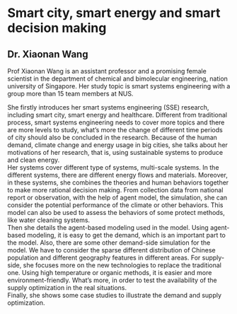 # Smart city, smart energy and smart decision making   
## Dr. Xiaonan Wang  
Prof Xiaonan Wang is an assistant professor and a promising female scientist in the department of chemical and bimolecular engineering, nation university of Singapore. Her study topic is smart systems engineering with a group more than 15 team members at NUS.   

She firstly introduces her smart systems engineering (SSE) research, including smart city, smart energy and healthcare. Different from traditional process, smart systems engineering needs to cover more topics and there are more levels to study, what’s more the change of different time periods of city should also be concluded in the research. Because of the human demand, climate change and energy usage in big cities, she talks about her motivations of her research, that is, using sustainable systems to produce and clean energy.   
Her systems cover different type of systems, multi-scale systems. In the different systems, there are different energy flows and materials. Moreover, in these systems, she combines the theories and human behaviors together to make more rational decision making. From collection data from national report or observation, with the help of agent model, the simulation, she can consider the potential performance of the climate or other behaviors. This model can also be used to assess the behaviors of some protect methods, like water cleaning systems.   
Then she details the agent-based modeling used in the model. Using agent-based modeling, it is easy to get the demand, which is an important part to the model. Also, there are some other demand-side simulation for the model. We have to consider the sparse different distribution of Chinese population and different geography features in different areas. For supply-side, she focuses more on the new technologies to replace the traditional one. Using high temperature or organic methods, it is easier and more environment-friendly. What’s more, in order to test the availability of the supply optimization in the real situations.   
Finally, she shows some case studies to illustrate the demand and supply optimization.   
